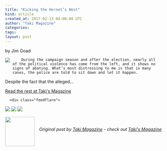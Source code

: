 ```yaml
---
title: "Kicking the Hornet’s Nest"
kind: article
created_at: 2017-02-13 04:00:08 UTC
author: "Taki Magazine"
categories: 
tags: 
layout: post
---
```

by Jim Goad<br>
	  

<img src="http://takimag.com/images/uploads/rwds.jpg" style="float:left;margin-right:8px;">
	






	
		During the campaign season and after the election, nearly all of the political violence has come from the left, and it shows no signs of abating. What’s most distressing to me is that in many cases, the police are told to sit down and let it happen.

Despite the fact that the alleged...
	<p><a href="http://takimag.com/article/kicking_the_hornets_nest_jim_goad">Read the rest at Taki's Magazine</a></p>
						
	  
	  
	  
	  <div class="feedflare">
<a href="http://feeds.feedburner.com/~ff/takimag?a=1pSHPgpZQAM:g3QwQaunvLk:yIl2AUoC8zA"><img src="http://feeds.feedburner.com/~ff/takimag?d=yIl2AUoC8zA" border="0"></a> <a href="http://feeds.feedburner.com/~ff/takimag?a=1pSHPgpZQAM:g3QwQaunvLk:qj6IDK7rITs"><img src="http://feeds.feedburner.com/~ff/takimag?d=qj6IDK7rITs" border="0"></a> <a href="http://feeds.feedburner.com/~ff/takimag?a=1pSHPgpZQAM:g3QwQaunvLk:gIN9vFwOqvQ"><img src="http://feeds.feedburner.com/~ff/takimag?i=1pSHPgpZQAM:g3QwQaunvLk:gIN9vFwOqvQ" border="0"></a>
</div><img src="http://feeds.feedburner.com/~r/takimag/~4/1pSHPgpZQAM" height="1" width="1" alt=""><div class="author">
  <img src="http://takimag.com/images/global/taki_tm_v2.png" style="width: 96px; height: 96;">
  <span style="position: absolute; padding: 32px 15px;">
    <i>Original post by <a href="http://twitter.com/takimag">Taki Magazine</a> - check out <a href="http://takimag.com/article/">Taki&#39;s Magazine</a></i>
  </span>
</div>
